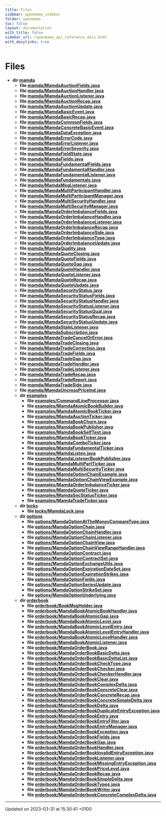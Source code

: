 ```yaml
---
title: Files
sidebar: openmama_sidebar
folder: openmama
toc: false
layout: documentation
with_title: false
sidebar_url: /openmama_api_reference_docs.html
with_doxylinks: true
---
```


# Files




* **dir [mamda](dir_84ee46c8faa1b8f7b3b4421327098c29.html#dir-mamda)** 
    * **file [mamda/MamdaAuctionFields.java](MamdaAuctionFields_8java.html#file-mamdaauctionfields.java)** 
    * **file [mamda/MamdaAuctionHandler.java](MamdaAuctionHandler_8java.html#file-mamdaauctionhandler.java)** 
    * **file [mamda/MamdaAuctionListener.java](MamdaAuctionListener_8java.html#file-mamdaauctionlistener.java)** 
    * **file [mamda/MamdaAuctionRecap.java](MamdaAuctionRecap_8java.html#file-mamdaauctionrecap.java)** 
    * **file [mamda/MamdaAuctionUpdate.java](MamdaAuctionUpdate_8java.html#file-mamdaauctionupdate.java)** 
    * **file [mamda/MamdaBasicEvent.java](MamdaBasicEvent_8java.html#file-mamdabasicevent.java)** 
    * **file [mamda/MamdaBasicRecap.java](MamdaBasicRecap_8java.html#file-mamdabasicrecap.java)** 
    * **file [mamda/MamdaCommonFields.java](MamdaCommonFields_8java.html#file-mamdacommonfields.java)** 
    * **file [mamda/MamdaConcreteBasicEvent.java](MamdaConcreteBasicEvent_8java.html#file-mamdaconcretebasicevent.java)** 
    * **file [mamda/MamdaDataException.java](MamdaDataException_8java.html#file-mamdadataexception.java)** 
    * **file [mamda/MamdaErrorCode.java](MamdaErrorCode_8java.html#file-mamdaerrorcode.java)** 
    * **file [mamda/MamdaErrorListener.java](MamdaErrorListener_8java.html#file-mamdaerrorlistener.java)** 
    * **file [mamda/MamdaErrorSeverity.java](MamdaErrorSeverity_8java.html#file-mamdaerrorseverity.java)** 
    * **file [mamda/MamdaFieldState.java](MamdaFieldState_8java.html#file-mamdafieldstate.java)** 
    * **file [mamda/MamdaFields.java](MamdaFields_8java.html#file-mamdafields.java)** 
    * **file [mamda/MamdaFundamentalFields.java](MamdaFundamentalFields_8java.html#file-mamdafundamentalfields.java)** 
    * **file [mamda/MamdaFundamentalHandler.java](MamdaFundamentalHandler_8java.html#file-mamdafundamentalhandler.java)** 
    * **file [mamda/MamdaFundamentalListener.java](MamdaFundamentalListener_8java.html#file-mamdafundamentallistener.java)** 
    * **file [mamda/MamdaFundamentals.java](MamdaFundamentals_8java.html#file-mamdafundamentals.java)** 
    * **file [mamda/MamdaMsgListener.java](MamdaMsgListener_8java.html#file-mamdamsglistener.java)** 
    * **file [mamda/MamdaMultiParticipantHandler.java](MamdaMultiParticipantHandler_8java.html#file-mamdamultiparticipanthandler.java)** 
    * **file [mamda/MamdaMultiParticipantManager.java](MamdaMultiParticipantManager_8java.html#file-mamdamultiparticipantmanager.java)** 
    * **file [mamda/MamdaMultiSecurityHandler.java](MamdaMultiSecurityHandler_8java.html#file-mamdamultisecurityhandler.java)** 
    * **file [mamda/MamdaMultiSecurityManager.java](MamdaMultiSecurityManager_8java.html#file-mamdamultisecuritymanager.java)** 
    * **file [mamda/MamdaOrderImbalanceFields.java](MamdaOrderImbalanceFields_8java.html#file-mamdaorderimbalancefields.java)** 
    * **file [mamda/MamdaOrderImbalanceHandler.java](MamdaOrderImbalanceHandler_8java.html#file-mamdaorderimbalancehandler.java)** 
    * **file [mamda/MamdaOrderImbalanceListener.java](MamdaOrderImbalanceListener_8java.html#file-mamdaorderimbalancelistener.java)** 
    * **file [mamda/MamdaOrderImbalanceRecap.java](MamdaOrderImbalanceRecap_8java.html#file-mamdaorderimbalancerecap.java)** 
    * **file [mamda/MamdaOrderImbalanceSide.java](MamdaOrderImbalanceSide_8java.html#file-mamdaorderimbalanceside.java)** 
    * **file [mamda/MamdaOrderImbalanceType.java](MamdaOrderImbalanceType_8java.html#file-mamdaorderimbalancetype.java)** 
    * **file [mamda/MamdaOrderImbalanceUpdate.java](MamdaOrderImbalanceUpdate_8java.html#file-mamdaorderimbalanceupdate.java)** 
    * **file [mamda/MamdaQuality.java](MamdaQuality_8java.html#file-mamdaquality.java)** 
    * **file [mamda/MamdaQuoteClosing.java](MamdaQuoteClosing_8java.html#file-mamdaquoteclosing.java)** 
    * **file [mamda/MamdaQuoteFields.java](MamdaQuoteFields_8java.html#file-mamdaquotefields.java)** 
    * **file [mamda/MamdaQuoteGap.java](MamdaQuoteGap_8java.html#file-mamdaquotegap.java)** 
    * **file [mamda/MamdaQuoteHandler.java](MamdaQuoteHandler_8java.html#file-mamdaquotehandler.java)** 
    * **file [mamda/MamdaQuoteListener.java](MamdaQuoteListener_8java.html#file-mamdaquotelistener.java)** 
    * **file [mamda/MamdaQuoteRecap.java](MamdaQuoteRecap_8java.html#file-mamdaquoterecap.java)** 
    * **file [mamda/MamdaQuoteUpdate.java](MamdaQuoteUpdate_8java.html#file-mamdaquoteupdate.java)** 
    * **file [mamda/MamdaSecurityStatus.java](MamdaSecurityStatus_8java.html#file-mamdasecuritystatus.java)** 
    * **file [mamda/MamdaSecurityStatusFields.java](MamdaSecurityStatusFields_8java.html#file-mamdasecuritystatusfields.java)** 
    * **file [mamda/MamdaSecurityStatusHandler.java](MamdaSecurityStatusHandler_8java.html#file-mamdasecuritystatushandler.java)** 
    * **file [mamda/MamdaSecurityStatusListener.java](MamdaSecurityStatusListener_8java.html#file-mamdasecuritystatuslistener.java)** 
    * **file [mamda/MamdaSecurityStatusQual.java](MamdaSecurityStatusQual_8java.html#file-mamdasecuritystatusqual.java)** 
    * **file [mamda/MamdaSecurityStatusRecap.java](MamdaSecurityStatusRecap_8java.html#file-mamdasecuritystatusrecap.java)** 
    * **file [mamda/MamdaSecurityStatusUpdate.java](MamdaSecurityStatusUpdate_8java.html#file-mamdasecuritystatusupdate.java)** 
    * **file [mamda/MamdaStaleListener.java](MamdaStaleListener_8java.html#file-mamdastalelistener.java)** 
    * **file [mamda/MamdaSubscription.java](MamdaSubscription_8java.html#file-mamdasubscription.java)** 
    * **file [mamda/MamdaTradeCancelOrError.java](MamdaTradeCancelOrError_8java.html#file-mamdatradecancelorerror.java)** 
    * **file [mamda/MamdaTradeClosing.java](MamdaTradeClosing_8java.html#file-mamdatradeclosing.java)** 
    * **file [mamda/MamdaTradeCorrection.java](MamdaTradeCorrection_8java.html#file-mamdatradecorrection.java)** 
    * **file [mamda/MamdaTradeFields.java](MamdaTradeFields_8java.html#file-mamdatradefields.java)** 
    * **file [mamda/MamdaTradeGap.java](MamdaTradeGap_8java.html#file-mamdatradegap.java)** 
    * **file [mamda/MamdaTradeHandler.java](MamdaTradeHandler_8java.html#file-mamdatradehandler.java)** 
    * **file [mamda/MamdaTradeListener.java](MamdaTradeListener_8java.html#file-mamdatradelistener.java)** 
    * **file [mamda/MamdaTradeRecap.java](MamdaTradeRecap_8java.html#file-mamdatraderecap.java)** 
    * **file [mamda/MamdaTradeReport.java](MamdaTradeReport_8java.html#file-mamdatradereport.java)** 
    * **file [mamda/MamdaTradeSide.java](MamdaTradeSide_8java.html#file-mamdatradeside.java)** 
    * **file [mamda/MamdaUncrossPriceInd.java](MamdaUncrossPriceInd_8java.html#file-mamdauncrosspriceind.java)** 
    * **dir [examples](dir_d7e7645000dd6883b43c30ad5b800db7.html#dir-examples)** 
        * **file [examples/CommandLineProcessor.java](CommandLineProcessor_8java.html#file-commandlineprocessor.java)** 
        * **file [examples/MamdaAtomicBookBuilder.java](MamdaAtomicBookBuilder_8java.html#file-mamdaatomicbookbuilder.java)** 
        * **file [examples/MamdaAtomicBookTicker.java](MamdaAtomicBookTicker_8java.html#file-mamdaatomicbookticker.java)** 
        * **file [examples/MamdaAuctionTicker.java](MamdaAuctionTicker_8java.html#file-mamdaauctionticker.java)** 
        * **file [examples/MamdaBookChurn.java](MamdaBookChurn_8java.html#file-mamdabookchurn.java)** 
        * **file [examples/MamdaBookPublisher.java](MamdaBookPublisher_8java.html#file-mamdabookpublisher.java)** 
        * **file [examples/MamdaBookSelfTest.java](MamdaBookSelfTest_8java.html#file-mamdabookselftest.java)** 
        * **file [examples/MamdaBookTicker.java](MamdaBookTicker_8java.html#file-mamdabookticker.java)** 
        * **file [examples/MamdaComboTicker.java](MamdaComboTicker_8java.html#file-mamdacomboticker.java)** 
        * **file [examples/MamdaFundamentalTicker.java](MamdaFundamentalTicker_8java.html#file-mamdafundamentalticker.java)** 
        * **file [examples/MamdaListen.java](MamdaListen_8java.html#file-mamdalisten.java)** 
        * **file [examples/MamdaListenerBookPublisher.java](MamdaListenerBookPublisher_8java.html#file-mamdalistenerbookpublisher.java)** 
        * **file [examples/MamdaMultiPartTicker.java](MamdaMultiPartTicker_8java.html#file-mamdamultipartticker.java)** 
        * **file [examples/MamdaMultiSecurityTicker.java](MamdaMultiSecurityTicker_8java.html#file-mamdamultisecurityticker.java)** 
        * **file [examples/MamdaOptionChainExample.java](MamdaOptionChainExample_8java.html#file-mamdaoptionchainexample.java)** 
        * **file [examples/MamdaOptionChainViewExample.java](MamdaOptionChainViewExample_8java.html#file-mamdaoptionchainviewexample.java)** 
        * **file [examples/MamdaOrderImbalanceTicker.java](MamdaOrderImbalanceTicker_8java.html#file-mamdaorderimbalanceticker.java)** 
        * **file [examples/MamdaQuoteTicker.java](MamdaQuoteTicker_8java.html#file-mamdaquoteticker.java)** 
        * **file [examples/MamdaSecStatusTicker.java](MamdaSecStatusTicker_8java.html#file-mamdasecstatusticker.java)** 
        * **file [examples/MamdaTradeTicker.java](MamdaTradeTicker_8java.html#file-mamdatradeticker.java)** 
    * **dir [locks](dir_ea29abc3e4ccc98716afe6a7d75b21d5.html#dir-locks)** 
        * **file [locks/MamdaLock.java](MamdaLock_8java.html#file-mamdalock.java)** 
    * **dir [options](dir_646ddd230067b693d6b668ad8995b3ca.html#dir-options)** 
        * **file [options/MamdaOptionAtTheMoneyCompareType.java](MamdaOptionAtTheMoneyCompareType_8java.html#file-mamdaoptionatthemoneycomparetype.java)** 
        * **file [options/MamdaOptionChain.java](MamdaOptionChain_8java.html#file-mamdaoptionchain.java)** 
        * **file [options/MamdaOptionChainHandler.java](MamdaOptionChainHandler_8java.html#file-mamdaoptionchainhandler.java)** 
        * **file [options/MamdaOptionChainListener.java](MamdaOptionChainListener_8java.html#file-mamdaoptionchainlistener.java)** 
        * **file [options/MamdaOptionChainView.java](MamdaOptionChainView_8java.html#file-mamdaoptionchainview.java)** 
        * **file [options/MamdaOptionChainViewRangeHandler.java](MamdaOptionChainViewRangeHandler_8java.html#file-mamdaoptionchainviewrangehandler.java)** 
        * **file [options/MamdaOptionContract.java](MamdaOptionContract_8java.html#file-mamdaoptioncontract.java)** 
        * **file [options/MamdaOptionContractSet.java](MamdaOptionContractSet_8java.html#file-mamdaoptioncontractset.java)** 
        * **file [options/MamdaOptionExchangeUtils.java](MamdaOptionExchangeUtils_8java.html#file-mamdaoptionexchangeutils.java)** 
        * **file [options/MamdaOptionExpirationDateSet.java](MamdaOptionExpirationDateSet_8java.html#file-mamdaoptionexpirationdateset.java)** 
        * **file [options/MamdaOptionExpirationStrikes.java](MamdaOptionExpirationStrikes_8java.html#file-mamdaoptionexpirationstrikes.java)** 
        * **file [options/MamdaOptionFields.java](MamdaOptionFields_8java.html#file-mamdaoptionfields.java)** 
        * **file [options/MamdaOptionSeriesUpdate.java](MamdaOptionSeriesUpdate_8java.html#file-mamdaoptionseriesupdate.java)** 
        * **file [options/MamdaOptionStrikeSet.java](MamdaOptionStrikeSet_8java.html#file-mamdaoptionstrikeset.java)** 
        * **file [options/MamdaOptionUnderlying.java](MamdaOptionUnderlying_8java.html#file-mamdaoptionunderlying.java)** 
    * **dir [orderbook](dir_f8eb1924b717d9a41826de4663c5c605.html#dir-orderbook)** 
        * **file [orderbook/BookMsgHolder.java](BookMsgHolder_8java.html#file-bookmsgholder.java)** 
        * **file [orderbook/MamdaBookAtomicBookHandler.java](MamdaBookAtomicBookHandler_8java.html#file-mamdabookatomicbookhandler.java)** 
        * **file [orderbook/MamdaBookAtomicGap.java](MamdaBookAtomicGap_8java.html#file-mamdabookatomicgap.java)** 
        * **file [orderbook/MamdaBookAtomicLevel.java](MamdaBookAtomicLevel_8java.html#file-mamdabookatomiclevel.java)** 
        * **file [orderbook/MamdaBookAtomicLevelEntry.java](MamdaBookAtomicLevelEntry_8java.html#file-mamdabookatomiclevelentry.java)** 
        * **file [orderbook/MamdaBookAtomicLevelEntryHandler.java](MamdaBookAtomicLevelEntryHandler_8java.html#file-mamdabookatomiclevelentryhandler.java)** 
        * **file [orderbook/MamdaBookAtomicLevelHandler.java](MamdaBookAtomicLevelHandler_8java.html#file-mamdabookatomiclevelhandler.java)** 
        * **file [orderbook/MamdaBookAtomicListener.java](MamdaBookAtomicListener_8java.html#file-mamdabookatomiclistener.java)** 
        * **file [orderbook/MamdaOrderBook.java](MamdaOrderBook_8java.html#file-mamdaorderbook.java)** 
        * **file [orderbook/MamdaOrderBookBasicDelta.java](MamdaOrderBookBasicDelta_8java.html#file-mamdaorderbookbasicdelta.java)** 
        * **file [orderbook/MamdaOrderBookBasicDeltaList.java](MamdaOrderBookBasicDeltaList_8java.html#file-mamdaorderbookbasicdeltalist.java)** 
        * **file [orderbook/MamdaOrderBookCheckType.java](MamdaOrderBookCheckType_8java.html#file-mamdaorderbookchecktype.java)** 
        * **file [orderbook/MamdaOrderBookChecker.java](MamdaOrderBookChecker_8java.html#file-mamdaorderbookchecker.java)** 
        * **file [orderbook/MamdaOrderBookCheckerHandler.java](MamdaOrderBookCheckerHandler_8java.html#file-mamdaorderbookcheckerhandler.java)** 
        * **file [orderbook/MamdaOrderBookClear.java](MamdaOrderBookClear_8java.html#file-mamdaorderbookclear.java)** 
        * **file [orderbook/MamdaOrderBookComplexDelta.java](MamdaOrderBookComplexDelta_8java.html#file-mamdaorderbookcomplexdelta.java)** 
        * **file [orderbook/MamdaOrderBookConcreteClear.java](MamdaOrderBookConcreteClear_8java.html#file-mamdaorderbookconcreteclear.java)** 
        * **file [orderbook/MamdaOrderBookConcreteRecap.java](MamdaOrderBookConcreteRecap_8java.html#file-mamdaorderbookconcreterecap.java)** 
        * **file [orderbook/MamdaOrderBookConcreteSimpleDelta.java](MamdaOrderBookConcreteSimpleDelta_8java.html#file-mamdaorderbookconcretesimpledelta.java)** 
        * **file [orderbook/MamdaOrderBookDelta.java](MamdaOrderBookDelta_8java.html#file-mamdaorderbookdelta.java)** 
        * **file [orderbook/MamdaOrderBookDuplicateEntryException.java](MamdaOrderBookDuplicateEntryException_8java.html#file-mamdaorderbookduplicateentryexception.java)** 
        * **file [orderbook/MamdaOrderBookEntry.java](MamdaOrderBookEntry_8java.html#file-mamdaorderbookentry.java)** 
        * **file [orderbook/MamdaOrderBookEntryFilter.java](MamdaOrderBookEntryFilter_8java.html#file-mamdaorderbookentryfilter.java)** 
        * **file [orderbook/MamdaOrderBookEntryManager.java](MamdaOrderBookEntryManager_8java.html#file-mamdaorderbookentrymanager.java)** 
        * **file [orderbook/MamdaOrderBookException.java](MamdaOrderBookException_8java.html#file-mamdaorderbookexception.java)** 
        * **file [orderbook/MamdaOrderBookFields.java](MamdaOrderBookFields_8java.html#file-mamdaorderbookfields.java)** 
        * **file [orderbook/MamdaOrderBookGap.java](MamdaOrderBookGap_8java.html#file-mamdaorderbookgap.java)** 
        * **file [orderbook/MamdaOrderBookHandler.java](MamdaOrderBookHandler_8java.html#file-mamdaorderbookhandler.java)** 
        * **file [orderbook/MamdaOrderBookInvalidEntryException.java](MamdaOrderBookInvalidEntryException_8java.html#file-mamdaorderbookinvalidentryexception.java)** 
        * **file [orderbook/MamdaOrderBookListener.java](MamdaOrderBookListener_8java.html#file-mamdaorderbooklistener.java)** 
        * **file [orderbook/MamdaOrderBookMissingEntryException.java](MamdaOrderBookMissingEntryException_8java.html#file-mamdaorderbookmissingentryexception.java)** 
        * **file [orderbook/MamdaOrderBookPriceLevel.java](MamdaOrderBookPriceLevel_8java.html#file-mamdaorderbookpricelevel.java)** 
        * **file [orderbook/MamdaOrderBookRecap.java](MamdaOrderBookRecap_8java.html#file-mamdaorderbookrecap.java)** 
        * **file [orderbook/MamdaOrderBookSimpleDelta.java](MamdaOrderBookSimpleDelta_8java.html#file-mamdaorderbooksimpledelta.java)** 
        * **file [orderbook/MamdaOrderBookTypes.java](MamdaOrderBookTypes_8java.html#file-mamdaorderbooktypes.java)** 
        * **file [orderbook/MamdaOrderBookWriter.java](MamdaOrderBookWriter_8java.html#file-mamdaorderbookwriter.java)** 
        * **file [orderbook/MamdaOrderbookConcreteComplexDelta.java](MamdaOrderbookConcreteComplexDelta_8java.html#file-mamdaorderbookconcretecomplexdelta.java)** 



-------------------------------

Updated on 2023-03-31 at 15:30:41 +0100
